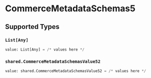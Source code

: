 # CommerceMetadataSchemas5


## Supported Types

### `List[Any]`

```python
value: List[Any] = /* values here */
```

### `shared.CommerceMetadataSchemasValue52`

```python
value: shared.CommerceMetadataSchemasValue52 = /* values here */
```

